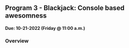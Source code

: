 ## Program 3 - Blackjack: Console based awesomness
#### Due: 10-21-2022 (Friday @ 11:00 a.m.)


### Overview